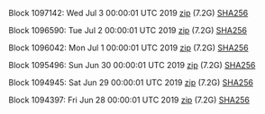 Block 1097142: Wed Jul  3 00:00:01 UTC 2019 [zip](https://dash-bootstrap.ams3.digitaloceanspaces.com/mainnet/2019-07-03/bootstrap.dat.zip) (7.2G) [SHA256](https://dash-bootstrap.ams3.digitaloceanspaces.com/mainnet/2019-07-03/sha256.txt)

Block 1096590: Tue Jul  2 00:00:01 UTC 2019 [zip](https://dash-bootstrap.ams3.digitaloceanspaces.com/mainnet/2019-07-02/bootstrap.dat.zip) (7.2G) [SHA256](https://dash-bootstrap.ams3.digitaloceanspaces.com/mainnet/2019-07-02/sha256.txt)

Block 1096042: Mon Jul  1 00:00:01 UTC 2019 [zip](https://dash-bootstrap.ams3.digitaloceanspaces.com/mainnet/2019-07-01/bootstrap.dat.zip) (7.2G) [SHA256](https://dash-bootstrap.ams3.digitaloceanspaces.com/mainnet/2019-07-01/sha256.txt)

Block 1095496: Sun Jun 30 00:00:01 UTC 2019 [zip](https://dash-bootstrap.ams3.digitaloceanspaces.com/mainnet/2019-06-30/bootstrap.dat.zip) (7.2G) [SHA256](https://dash-bootstrap.ams3.digitaloceanspaces.com/mainnet/2019-06-30/sha256.txt)

Block 1094945: Sat Jun 29 00:00:01 UTC 2019 [zip](https://dash-bootstrap.ams3.digitaloceanspaces.com/mainnet/2019-06-29/bootstrap.dat.zip) (7.2G) [SHA256](https://dash-bootstrap.ams3.digitaloceanspaces.com/mainnet/2019-06-29/sha256.txt)

Block 1094397: Fri Jun 28 00:00:01 UTC 2019 [zip](https://dash-bootstrap.ams3.digitaloceanspaces.com/mainnet/2019-06-28/bootstrap.dat.zip) (7.2G) [SHA256](https://dash-bootstrap.ams3.digitaloceanspaces.com/mainnet/2019-06-28/sha256.txt)
